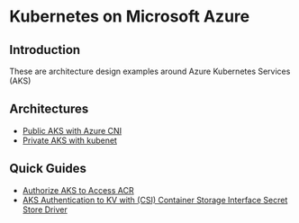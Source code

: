 # Kubernetes on Microsoft Azure

## Introduction

These are architecture design examples around Azure Kubernetes Services (AKS)

## Architectures

- [Public AKS with Azure CNI][1]
- [Private AKS with kubenet][2]

## Quick Guides

- [Authorize AKS to Access ACR][3]
- [AKS Authentication to KV with (CSI) Container Storage Interface Secret Store Driver][4]

[1]: ./examples/aks_cni.md
[2]: ./examples/aks_private_kubenet.md
[3]: ./examples/snippets/aks_attach_acr.md
[4]: ./examples/aks-kv-csi-secret-store-driver/aks-kv-csi-secret-store-driver.md
